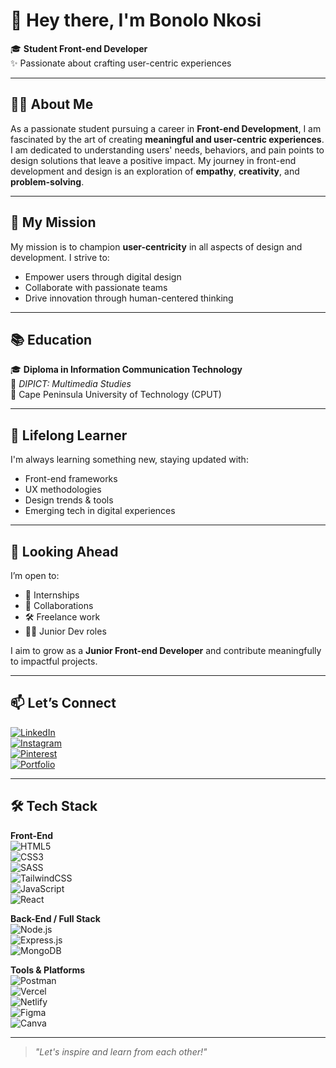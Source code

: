 # 👋 Hey there, I'm Bonolo Nkosi

🎓 **Student Front-end Developer**  
✨ Passionate about crafting user-centric experiences

---

## 🙋‍♀️ About Me

As a passionate student pursuing a career in **Front-end Development**, I am fascinated by the art of creating **meaningful and user-centric experiences**. I am dedicated to understanding users' needs, behaviors, and pain points to design solutions that leave a positive impact. My journey in front-end development and design is an exploration of **empathy**, **creativity**, and **problem-solving**.

---

## 🚀 My Mission

My mission is to champion **user-centricity** in all aspects of design and development. I strive to:

- Empower users through digital design
- Collaborate with passionate teams
- Drive innovation through human-centered thinking

---

## 📚 Education

🎓 **Diploma in Information Communication Technology**  
🎨 *DIPICT: Multimedia Studies*  
📍 Cape Peninsula University of Technology (CPUT)

---

## 🌱 Lifelong Learner

I'm always learning something new, staying updated with:

- Front-end frameworks  
- UX methodologies  
- Design trends & tools  
- Emerging tech in digital experiences

---

## 🌟 Looking Ahead

I’m open to:

- 🎯 Internships  
- 🤝 Collaborations  
- 🛠️ Freelance work  
- 👩‍💻 Junior Dev roles

I aim to grow as a **Junior Front-end Developer** and contribute meaningfully to impactful projects.

---

## 📫 Let’s Connect

[![LinkedIn](https://img.shields.io/badge/-LinkedIn-0077B5?style=flat&logo=linkedin&logoColor=white)](https://www.linkedin.com/in/bonolo-nkosi-%F0%9F%91%A8%F0%9F%8F%BD%E2%80%8D%F0%9F%92%BB-2a28a4205/)  
[![Instagram](https://img.shields.io/badge/-Instagram-E4405F?style=flat&logo=instagram&logoColor=white)](https://www.instagram.com/_n_o_l_o/?hl=en)  
[![Pinterest](https://img.shields.io/badge/-Pinterest-BD081C?style=flat&logo=pinterest&logoColor=white)](https://za.pinterest.com/n_o_l_o/)  
[![Portfolio](https://img.shields.io/badge/-Portfolio-000000?style=flat&logo=firefox&logoColor=white)](https://bonolo-nkosi-portfolio.vercel.app/)

---

## 🛠️ Tech Stack

**Front-End**  
![HTML5](https://img.shields.io/badge/-HTML5-E34F26?logo=html5&logoColor=white)  
![CSS3](https://img.shields.io/badge/-CSS3-1572B6?logo=css3&logoColor=white)  
![SASS](https://img.shields.io/badge/-SASS-CC6699?logo=sass&logoColor=white)  
![TailwindCSS](https://img.shields.io/badge/-TailwindCSS-38B2AC?logo=tailwind-css&logoColor=white)  
![JavaScript](https://img.shields.io/badge/-JavaScript-F7DF1E?logo=javascript&logoColor=black)  
![React](https://img.shields.io/badge/-React-61DAFB?logo=react&logoColor=black)  

**Back-End / Full Stack**  
![Node.js](https://img.shields.io/badge/-Node.js-339933?logo=node.js&logoColor=white)  
![Express.js](https://img.shields.io/badge/-Express.js-000000?logo=express&logoColor=white)  
![MongoDB](https://img.shields.io/badge/-MongoDB-47A248?logo=mongodb&logoColor=white)  

**Tools & Platforms**  
![Postman](https://img.shields.io/badge/-Postman-FF6C37?logo=postman&logoColor=white)  
![Vercel](https://img.shields.io/badge/-Vercel-000000?logo=vercel&logoColor=white)  
![Netlify](https://img.shields.io/badge/-Netlify-00C7B7?logo=netlify&logoColor=white)  
![Figma](https://img.shields.io/badge/-Figma-F24E1E?logo=figma&logoColor=white)  
![Canva](https://img.shields.io/badge/-Canva-00C4CC?logo=canva&logoColor=white)

---


> *"Let's inspire and learn from each other!"*
